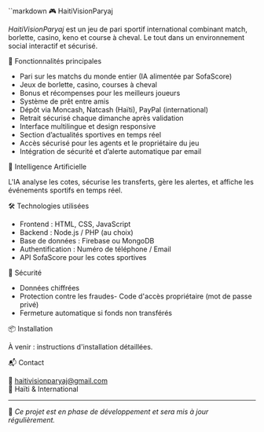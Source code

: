 ``markdown
🎮 HaitiVisionParyaj

*HaitiVisionParyaj* est un jeu de pari sportif international combinant match, borlette, casino, keno et course à cheval. Le tout dans un environnement social interactif et sécurisé.

🚀 Fonctionnalités principales

- Pari sur les matchs du monde entier (IA alimentée par SofaScore)
- Jeux de borlette, casino, courses à cheval
- Bonus et récompenses pour les meilleurs joueurs
- Système de prêt entre amis
- Dépôt via Moncash, Natcash (Haïti), PayPal (international)
- Retrait sécurisé chaque dimanche après validation
- Interface multilingue et design responsive
- Section d’actualités sportives en temps réel
- Accès sécurisé pour les agents et le propriétaire du jeu
- Intégration de sécurité et d’alerte automatique par email

🧠 Intelligence Artificielle

L'IA analyse les cotes, sécurise les transferts, gère les alertes, et affiche les événements sportifs en temps réel.

🛠️ Technologies utilisées

- Frontend : HTML, CSS, JavaScript
- Backend : Node.js / PHP (au choix)
- Base de données : Firebase ou MongoDB
- Authentification : Numéro de téléphone / Email
- API SofaScore pour les cotes sportives

🔐 Sécurité

- Données chiffrées
- Protection contre les fraudes- Code d'accès propriétaire (mot de passe privé)
- Fermeture automatique si fonds non transférés

📦 Installation

À venir : instructions d'installation détaillées.

📬 Contact

📧 haitivisionparyaj@gmail.com  
📍 Haïti & International

---

🎯 *Ce projet est en phase de développement et sera mis à jour régulièrement.*
```
